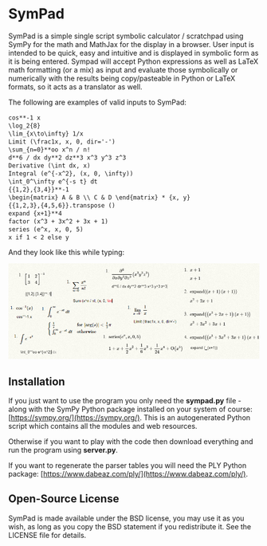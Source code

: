 # SymPad

SymPad is a simple single script symbolic calculator / scratchpad using SymPy for the math and MathJax for the display in a browser.
User input is intended to be quick, easy and intuitive and is displayed in symbolic form as it is being entered.
Sympad will accept Python expressions as well as LaTeX math formatting (or a mix) as input and evaluate those symbolically or numerically with the results being copy/pasteable in Python or LaTeX formats, so it acts as a translator as well.

The following are examples of valid inputs to SymPad:
```
cos**-1 x
\log_2{8}
\lim_{x\to\infty} 1/x
Limit (\frac1x, x, 0, dir='-')
\sum_{n=0}**oo x^n / n!
d**6 / dx dy**2 dz**3 x^3 y^3 z^3
Derivative (\int dx, x)
Integral (e^{-x^2}, (x, 0, \infty))
\int_0^\infty e^{-s t} dt
{{1,2},{3,4}}**-1
\begin{matrix} A & B \\ C & D \end{matrix} * {x, y}
{{1,2,3},{4,5,6}}.transpose ()
expand {x+1}**4
factor (x^3 + 3x^2 + 3x + 1)
series (e^x, x, 0, 5)
x if 1 < 2 else y
```

And they look like this while typing:

![SymPad image example](https://raw.githubusercontent.com/Pristine-Cat/SymPad/master/sympad.png)

## Installation

If you just want to use the program you only need the **sympad.py** file - along with the SymPy Python package installed on your system of course: [https://sympy.org/](https://sympy.org/).
This is an autogenerated Python script which contains all the modules and web resources.

Otherwise if you want to play with the code then download everything and run the program using **server.py**.

If you want to regenerate the parser tables you will need the PLY Python package: [https://www.dabeaz.com/ply/](https://www.dabeaz.com/ply/).

## Open-Source License

SymPad is made available under the BSD license, you may use it as you wish, as long as you copy the BSD statement if you redistribute it. See the LICENSE file for details.
